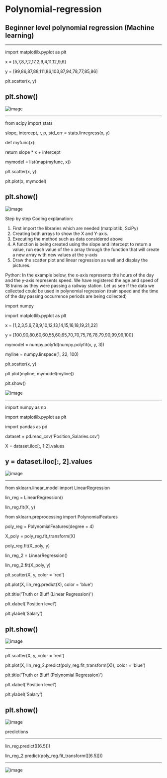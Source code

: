 # Polynomial-regression

## Beginner level polynomial regression (Machine learning) 
---

import matplotlib.pyplot as plt

x = [5,7,8,7,2,17,2,9,4,11,12,9,6]

y = [99,86,87,88,111,86,103,87,94,78,77,85,86]

plt.scatter(x, y)

plt.show()
---

![image](https://user-images.githubusercontent.com/100121721/166674536-6fc9e143-88da-4aad-9f14-4a6bf04e93d5.png)

---
from scipy import stats

slope, intercept, r, p, std_err = stats.linregress(x, y)

def myfunc(x):

  return slope * x + intercept

mymodel = list(map(myfunc, x))

plt.scatter(x, y)

plt.plot(x, mymodel)

plt.show()
---

![image](https://user-images.githubusercontent.com/100121721/166674650-07098714-977e-4cd7-92a9-6dd7b1e8bf26.png)


Step by step Coding explanation:
1.	First import the libraries which are needed (matplotlib, SciPy)
2.	Creating both arrays to show the X and Y-axis.
3.	Executing the method such as data considered above
4.	A function is being created using the slope and intercept to return a value, run each value of the x array through the function that will create a new array with new values at the y-axis
5.	Draw the scatter plot and linear regression as well and display the pictures.


Python:
In the example below, the x-axis represents the hours of the day and the y-axis represents speed. We have registered the age and speed of 18 trains as they were passing a railway station. Let us see if the data we collected could be used in polynomial regression (train speed and the time of the day passing occurrence periods are being collected)


import numpy

import matplotlib.pyplot as plt

x = [1,2,3,5,6,7,8,9,10,12,13,14,15,16,18,19,21,22]

y = [100,90,80,60,60,55,60,65,70,70,75,76,78,79,90,99,99,100]

mymodel = numpy.poly1d(numpy.polyfit(x, y, 3))

myline = numpy.linspace(1, 22, 100)

plt.scatter(x, y)

plt.plot(myline, mymodel(myline))

plt.show()

![image](https://user-images.githubusercontent.com/100121721/166674907-8bed02e1-eab5-418a-bd53-a1c982fbcd37.png)

---

import numpy as np

import matplotlib.pyplot as plt

import pandas as pd

dataset = pd.read_csv('Position_Salaries.csv')

X = dataset.iloc[:, 1:2].values

y = dataset.iloc[:, 2].values
---
![image](https://user-images.githubusercontent.com/100121721/166667677-d2f8a3f5-b598-4705-8559-abdbbc39a3df.png)

---
from sklearn.linear_model import LinearRegression

lin_reg = LinearRegression()

lin_reg.fit(X, y)

from sklearn.preprocessing import PolynomialFeatures

poly_reg = PolynomialFeatures(degree = 4)

X_poly = poly_reg.fit_transform(X)

poly_reg.fit(X_poly, y)

lin_reg_2 = LinearRegression()

lin_reg_2.fit(X_poly, y)

plt.scatter(X, y, color = 'red')

plt.plot(X, lin_reg.predict(X), color = 'blue')

plt.title('Truth or Bluff (Linear Regression)')

plt.xlabel('Position level')

plt.ylabel('Salary')

plt.show()
---
![image](https://user-images.githubusercontent.com/100121721/166667820-8bf30350-5154-43e5-9e35-13d5ca45f362.png)

---
plt.scatter(X, y, color = 'red')

plt.plot(X, lin_reg_2.predict(poly_reg.fit_transform(X)), color = 'blue')

plt.title('Truth or Bluff (Polynomial Regression)')

plt.xlabel('Position level')

plt.ylabel('Salary')

plt.show()
---

![image](https://user-images.githubusercontent.com/100121721/166667875-52d4496a-acbb-4c19-8e04-8750cced18da.png)

 predictions

---
lin_reg.predict([[6.5]])

lin_reg_2.predict(poly_reg.fit_transform([[6.5]]))

---

![image](https://user-images.githubusercontent.com/100121721/166675092-cacc2042-9cfd-4786-b012-f9ac1c2d37c1.png)

